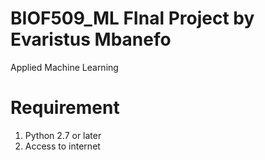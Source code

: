 # BIOF509_ML FInal Project by Evaristus Mbanefo
Applied Machine Learning

# Requirement
1. Python 2.7 or later
2. Access to internet





